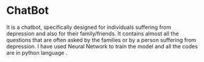 # ChatBot
It is a chatbot, specifically designed for individuals suffering from depression and also for their family/friends. It contains almost all the questions that are often asked by the families or by a person suffering from depression.
I have used Neural Network to train the model and all the codes are in python language .
